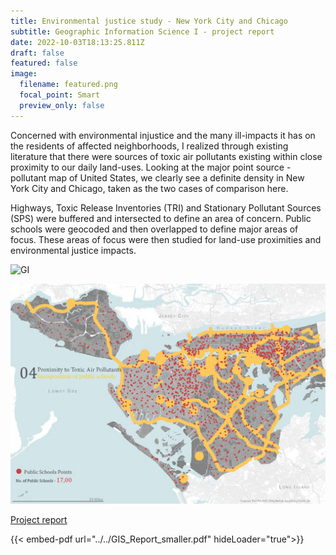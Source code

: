 ```yaml
---
title: Environmental justice study - New York City and Chicago
subtitle: Geographic Information Science I - project report
date: 2022-10-03T18:13:25.811Z
draft: false
featured: false
image:
  filename: featured.png
  focal_point: Smart
  preview_only: false
---
```

Concerned with environmental injustice and the many ill-impacts it has on the residents of affected neighborhoods, I realized through existing literature that there were sources of toxic air pollutants existing within close proximity to our daily land-uses. Looking at the major point source - pollutant map of United States, we clearly see a definite density in New York City and Chicago, taken as the two cases of comparison here.

Highways, Toxic Release Inventories (TRI) and Stationary Pollutant Sources (SPS) were buffered and intersected to define an area of concern. Public schools were geocoded and then overlapped to define major areas of focus.
These areas of focus were then studied for land-use proximities and environmental justice impacts.


![GI](../../GIS_report_img.png)


[<img src="https://github.com/mehak-sachdeva/starter-hugo-academic/blob/main/static/uploads/GIS_report.PNG">](https://drive.google.com/file/d/13ZEroVJSC_GL-yMoGZv622RLAaL1YSrY/view?usp=sharing)

[P﻿roject report](https://drive.google.com/file/d/13ZEroVJSC_GL-yMoGZv622RLAaL1YSrY/view?usp=sharing)

<object data="./content/home/GIS_Report_smaller.pdf" width="1000" height="1000" type='application/pdf'></object>

<script src= '/js/pdf-js/build/pdf.js'></script>
{{< embed-pdf url="../../GIS_Report_smaller.pdf" hideLoader="true">}}
